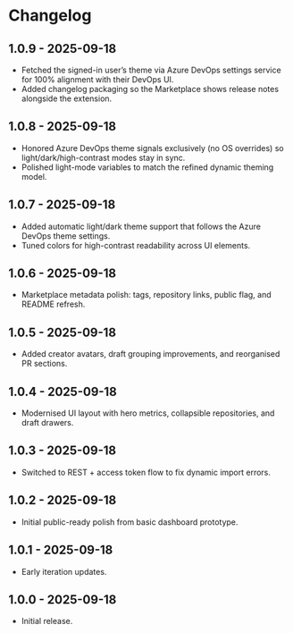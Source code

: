 # Changelog

## 1.0.9 - 2025-09-18
- Fetched the signed-in user’s theme via Azure DevOps settings service for 100% alignment with their DevOps UI.
- Added changelog packaging so the Marketplace shows release notes alongside the extension.

## 1.0.8 - 2025-09-18
- Honored Azure DevOps theme signals exclusively (no OS overrides) so light/dark/high-contrast modes stay in sync.
- Polished light-mode variables to match the refined dynamic theming model.

## 1.0.7 - 2025-09-18
- Added automatic light/dark theme support that follows the Azure DevOps theme settings.
- Tuned colors for high-contrast readability across UI elements.

## 1.0.6 - 2025-09-18
- Marketplace metadata polish: tags, repository links, public flag, and README refresh.

## 1.0.5 - 2025-09-18
- Added creator avatars, draft grouping improvements, and reorganised PR sections.

## 1.0.4 - 2025-09-18
- Modernised UI layout with hero metrics, collapsible repositories, and draft drawers.

## 1.0.3 - 2025-09-18
- Switched to REST + access token flow to fix dynamic import errors.

## 1.0.2 - 2025-09-18
- Initial public-ready polish from basic dashboard prototype.

## 1.0.1 - 2025-09-18
- Early iteration updates.

## 1.0.0 - 2025-09-18
- Initial release.
